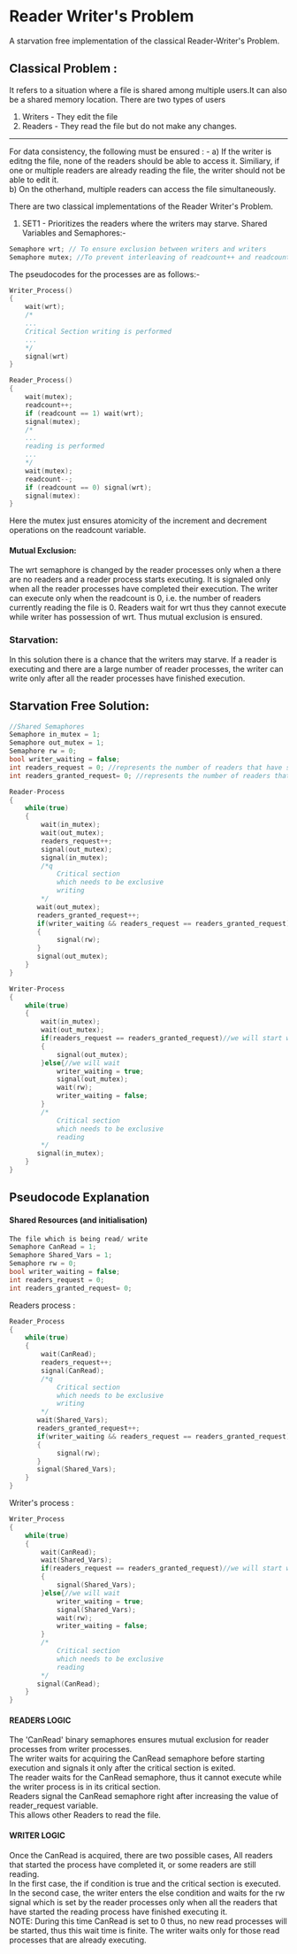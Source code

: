 # Reader Writer's Problem
A starvation free implementation of the classical Reader-Writer's Problem.

## Classical Problem :
It refers to a situation where a file is shared among multiple users.It can also be a shared memory location. There are two types of users 
1. Writers - They edit the file 
2. Readers - They read the file but do not make any changes.
<hr>
For data consistency, the following must be ensured : -
a) If the writer is editng the file, none of the readers should be able to access it. Similiary, if one or multiple readers are already reading the file, the writer should not be able to edit it. <br>
b) On the otherhand, multiple readers can access the file simultaneously.

There are two classical implementations of the Reader Writer's Problem.
1. SET1 - Prioritizes the readers where the writers may starve.
Shared Variables and Semaphores:-
```cpp
Semaphore wrt; // To ensure exclusion between writers and writers
Semaphore mutex; //To prevent interleaving of readcount++ and readcount-- operations.

```
The pseudocodes for the processes are as follows:-
```cpp
Writer_Process()
{
    wait(wrt);
    /*
    ...
    Critical Section writing is performed
    ...
    */
    signal(wrt)
}

Reader_Process()
{
    wait(mutex);
    readcount++;
    if (readcount == 1) wait(wrt);
    signal(mutex);
    /*
    ...
    reading is performed
    ...
    */
    wait(mutex);
    readcount--;
    if (readcount == 0) signal(wrt);
    signal(mutex):
}
```
Here the mutex just ensures atomicity of the increment and decrement operations on the readcount variable.
#### Mutual Exclusion:
The wrt semaphore is changed by the reader processes only when a there are no readers and a reader process starts executing. It is signaled only when all the reader processes have completed their execution. The writer can execute only when the readcount is 0, i.e. the number of readers currently reading the file is 0. 
Readers wait for wrt thus they cannot execute while writer has possession of wrt. Thus mutual exclusion is ensured.

### Starvation:
In this solution there is a chance that the writers may starve. If a reader is executing and there are a large number of reader processes, the writer can write only after all the reader processes have finished execution. 


## Starvation Free Solution:
```cpp
//Shared Semaphores
Semaphore in_mutex = 1;
Semaphore out_mutex = 1; 
Semaphore rw = 0;
bool writer_waiting = false;
int readers_request = 0; //represents the number of readers that have started executing 
int readers_granted_request= 0; //represents the number of readers that have completed the reading

Reader-Process
{
    while(true)
    {
        wait(in_mutex);
        wait(out_mutex);
        readers_request++;
        signal(out_mutex);
        signal(in_mutex);
        /*q
            Critical section
            which needs to be exclusive 
            writing
        */
       wait(out_mutex);
       readers_granted_request++;
       if(writer_waiting && readers_request == readers_granted_request)
       {
            signal(rw);
       }
       signal(out_mutex);
    }
}
```

```cpp
Writer-Process
{
    while(true)
    {
        wait(in_mutex);
        wait(out_mutex);
        if(readers_request == readers_granted_request)//we will start writing
        {
            signal(out_mutex);
        }else{//we will wait
            writer_waiting = true;
            signal(out_mutex);
            wait(rw);
            writer_waiting = false;
        }
        /*
            Critical section
            which needs to be exclusive 
            reading
        */
       signal(in_mutex);
    }
}
```
## Pseudocode Explanation
#### Shared Resources (and initialisation)
```cpp
The file which is being read/ write
Semaphore CanRead = 1;
Semaphore Shared_Vars = 1;
Semaphore rw = 0;
bool writer_waiting = false;
int readers_request = 0;
int readers_granted_request= 0;
```
Readers process :
```cpp
Reader_Process
{
    while(true)
    {
        wait(CanRead);
        readers_request++;
        signal(CanRead);
        /*q
            Critical section
            which needs to be exclusive 
            writing
        */
       wait(Shared_Vars);
       readers_granted_request++;
       if(writer_waiting && readers_request == readers_granted_request)
       {
            signal(rw);
       }
       signal(Shared_Vars);
    }
}
```
Writer's process :
```cpp
Writer_Process
{
    while(true)
    {
        wait(CanRead);
        wait(Shared_Vars);
        if(readers_request == readers_granted_request)//we will start writing
        {
            signal(Shared_Vars);
        }else{//we will wait
            writer_waiting = true;
            signal(Shared_Vars);
            wait(rw);
            writer_waiting = false;
        }
        /*
            Critical section
            which needs to be exclusive 
            reading
        */
       signal(CanRead);
    }
}
```


#### READERS LOGIC
The 'CanRead' binary semaphores ensures mutual exclusion for reader processes from writer processes. <br>
The writer waits for acquiring the CanRead semaphore before starting execution and signals it only after the critical section is exited. <br>
The reader waits for the CanRead semaphore, thus it cannot execute while the writer process is in its critical section. <br>
Readers signal the CanRead semaphore right after increasing the value of reader_request variable. <br>
This allows other Readers to read the file.

#### WRITER LOGIC
Once the CanRead is acquired, there are two possible cases,
All readers that started the process have completed it, or some readers are still reading. <br>
In the first case, the if condition is true and the critical section is executed.<br>
In the second case, the writer enters the else condition and waits for the rw signal which is set by the reader processes only when all the readers that have started the reading process have finished executing it.<br>
NOTE: During this time CanRead is set to 0 thus, no new read processes will be started, thus this wait time is finite. The writer waits only for those read processes that are already executing. <br>




